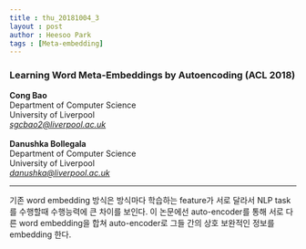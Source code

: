 ```yaml
---
title : thu_20181004_3
layout : post
author : Heesoo Park
tags : [Meta-embedding]
---
```


<h3>Learning Word Meta-Embeddings by Autoencoding (ACL 2018)  </h3>


<p>

<b>Cong Bao</b><br/>
Department of Computer Science<br/>
University of Liverpool<br/>
<em>sgcbao2@liverpool.ac.uk</em><br/><br/>
<b>Danushka Bollegala</b><br/>
Department of Computer Science<br/>
University of Liverpool<br/>
<em>danushka@liverpool.ac.uk</em>



</p>

<hr />
<p>
기존 word embedding 방식은 방식마다 학습하는 feature가 서로 달라서 NLP task를 수행할때 수행능력에 큰 차이를 보인다. 이 논문에선 auto-encoder를 통해 서로 다른 word embedding을 합쳐 auto-encoder로 그들 간의 상호 보완적인 정보를 embedding 한다.
</p>
